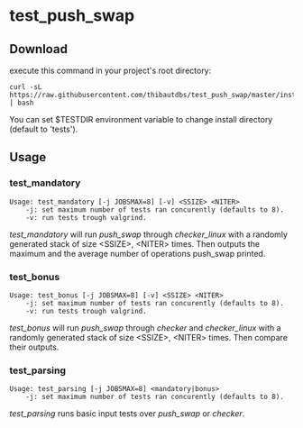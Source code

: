# test_push_swap

## Download
execute this command in your project's root directory:
``` 
curl -sL https://raw.githubusercontent.com/thibautdbs/test_push_swap/master/install.sh | bash
```
You can set $TESTDIR environment variable to change install directory (default to 'tests').

## Usage

### test_mandatory

```
Usage: test_mandatory [-j JOBSMAX=8] [-v] <SSIZE> <NITER>
    -j: set maximum number of tests ran concurently (defaults to 8).
    -v: run tests trough valgrind.
```
*test_mandatory* will run *push_swap* through *checker_linux* with a randomly generated stack of size \<SSIZE\>, \<NITER\> times.
Then outputs the maximum and the average number of operations push_swap printed.

### test_bonus

```
Usage: test_bonus [-j JOBSMAX=8] [-v] <SSIZE> <NITER>
    -j: set maximum number of tests ran concurently (defaults to 8).
    -v: run tests trough valgrind.
```
*test_bonus* will run *push_swap* through *checker* and *checker_linux* with a randomly generated stack of size \<SSIZE\>, \<NITER\> times.
Then compare their outputs.

### test_parsing
```
Usage: test_parsing [-j JOBSMAX=8] <mandatory|bonus>
    -j: set maximum number of tests ran concurently (defaults to 8).
```
*test_parsing* runs basic input tests over *push_swap* or *checker*.
